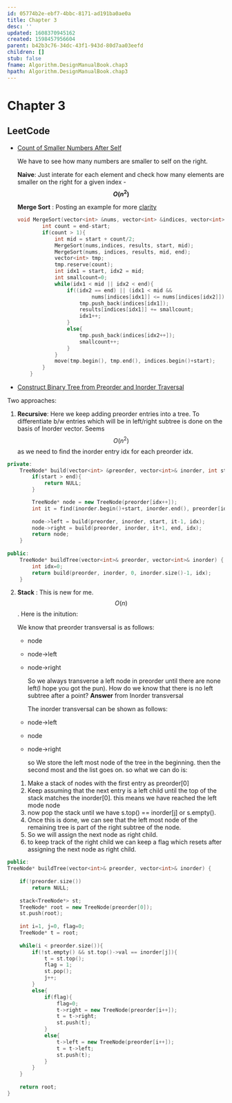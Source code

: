 ```yaml
---
id: 05774b2e-ebf7-4bbc-8171-ad191ba0ae0a
title: Chapter 3
desc: ''
updated: 1608370945162
created: 1598457956604
parent: b42b3c76-34dc-43f1-943d-80d7aa03eefd
children: []
stub: false
fname: Algorithm.DesignManualBook.chap3
hpath: Algorithm.DesignManualBook.chap3
---
```

# Chapter 3

## LeetCode

- [Count of Smaller Numbers After Self](https://leetcode.com/problems/count-of-smaller-numbers-after-self/)

    We have to see how many numbers are smaller to self on the right.

    **Naive**:
    Just interate for each element and check how many elements are smaller on the right for a given index  - **$$O(n^2)$$**

    **Merge Sort** :
    Posting an example for more [clarity](https://leetcode.com/problems/count-of-smaller-numbers-after-self/discuss/76607/C++-O(nlogn)-Time-O(n)-Space-MergeSort-Solution-with-Detail-Explanation)

  ```cpp
  void MergeSort(vector<int> &nums, vector<int> &indices, vector<int> &results, int start, int end){
          int count = end-start;
          if(count > 1){
              int mid = start + count/2;
              MergeSort(nums,indices, results, start, mid);
              MergeSort(nums, indices, results, mid, end);
              vector<int> tmp;
              tmp.reserve(count);
              int idx1 = start, idx2 = mid;
              int smallcount=0;
              while(idx1 < mid || idx2 < end){
                  if((idx2 == end) || (idx1 < mid &&
                          nums[indices[idx1]] <= nums[indices[idx2]])){
                      tmp.push_back(indices[idx1]);
                      results[indices[idx1]] += smallcount;
                      idx1++;
                  }
                  else{
                      tmp.push_back(indices[idx2++]);
                      smallcount++;
                  }
              }
              move(tmp.begin(), tmp.end(), indices.begin()+start);
          }
      }
  ```


- [Construct Binary Tree from Preorder and Inorder Traversal](https://leetcode.com/problems/construct-binary-tree-from-preorder-and-inorder-traversal/)

Two approaches:

1. **Recursive**: 
     Here we keep adding preorder entries into a tree. To differentiate b/w entries which will be in left/right subtree is done on the basis of Inorder vector. Seems $$O(n^2)$$ as we need to find the inorder entry idx for each preorder idx.

```cpp
private:
    TreeNode* build(vector<int> &preorder, vector<int>& inorder, int start, int end, int& idx){
        if(start > end){
            return NULL;
        }

        TreeNode* node = new TreeNode(preorder[idx++]);
        int it = find(inorder.begin()+start, inorder.end(), preorder[idx-1]) - inorder.begin();
        
        node->left = build(preorder, inorder, start, it-1, idx);
        node->right = build(preorder, inorder, it+1, end, idx);
        return node;
    }
    
public:
    TreeNode* buildTree(vector<int>& preorder, vector<int>& inorder) {
        int idx=0;
        return build(preorder, inorder, 0, inorder.size()-1, idx);
    }
```

2. **Stack** :
     This is new for me. $$O(n)$$.
     Here is the initution:

     We know that preorder transversal is as follows:

   - node
   - node->left
   - node->right

     So we always transverse a left node in preorder until there are none left(I hope you got the pun). How do we know that there is no left subtree after a point? **Answer** from Inorder transversal

     The inorder transversal can be shown as follows:
   - node->left
   - node
   - node->right

     so We store the left most node of the tree in the beginning. then the second most and the list goes on.
     so what we can do is:

   1. Make a stack of nodes with the first entry as preorder[0]
   2. Keep assuming that the next entry is a left child until the top of the stack matches the inorder[0]. this means we have reached the left mode node
   3. now pop the stack until we have s.top() == inorder[j] or s.empty().
   4. Once this is done, we can see that the left most node of the remaining tree is part of the right subtree of the node. 
   5. So we will assign the next node as right child.
   6. to keep track of the right child we can keep a flag which resets after assigning the next node as right child.

```cpp
public:
TreeNode* buildTree(vector<int>& preorder, vector<int>& inorder) {
    
    if(!preorder.size())
        return NULL;
    
    stack<TreeNode*> st;
    TreeNode* root = new TreeNode(preorder[0]);
    st.push(root);
    
    int i=1, j=0, flag=0;
    TreeNode* t = root;
    
    while(i < preorder.size()){
        if(!st.empty() && st.top()->val == inorder[j]){
            t = st.top();
            flag = 1;
            st.pop();
            j++;
        }
        else{
            if(flag){
                flag=0;
                t->right = new TreeNode(preorder[i++]);
                t = t->right;
                st.push(t);
            }
            else{
                t->left = new TreeNode(preorder[i++]);
                t = t->left;
                st.push(t);
            }
        }
    }
    
    return root;
}
```

